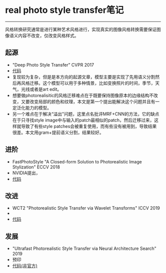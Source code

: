# real photo style transfer笔记
***
风格转换研究通常是进行某种艺术风格进行，实现真实的图像风格转换需要保证图像语义内容不改变，仅改变风格样式。
## 起源
- "Deep Photo Style Transfer" CVPR 2017
- [代码](https://github.com/luanfujun/deep-photo-styletransfer)
- 复现较为复杂，但是是本方向的起源文章，模型主要是实现了先用语义分割然后再风格迁移。这个模型可以用于多种情景，比如变换照片的时间，季节，天气，光线或者是art edit。
- 想要做photorealisitic的风格迁移难点在于既要保持图像原本的边缘结构不改变，又要改变局部的颜色和纹理，本文是第一个提出能解决这个问题并且有一定泛化能力的模型。
- 另一个难点在于解决“溢出”问题，这里点名批评MRF+CNN的方法，它的缺点在于只寻找style image中与输入的patch最相似的patch，然后迁移过来，这样就导致了有些style patches会被重复使用，而有些没有被用到，导致结果很差。本文用gram+提前语义分割，结果较好。

## 进阶
- FastPhotoStyle "A Closed-form Solution to
Photorealistic Image Stylization" ECCV 2018
- NVIDIA提出，
- [代码](https://github.com/NVIDIA/FastPhotoStyle)

## 改进
- WCT2 "Photorealistic Style Transfer via Wavelet Transforms" ICCV 2019
- 
- [代码](https://github.com/ClovaAI/WCT2)

## 发展
- "Ultrafast Photorealistic Style Transfer via Neural Architecture Search" 2019
- 预印
- [代码(非官方)](https://github.com/mousecpn/Joint-Bilateral-Learning)


